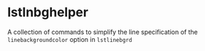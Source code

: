# lstlnbghelper
A collection of commands to simplify the line specification of the `linebackgroundcolor` option in `lstlinebgrd`
